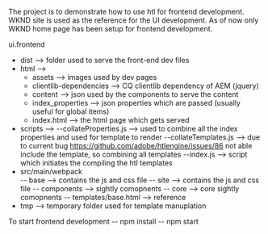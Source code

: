 The project is to demonstrate how to use htl for frontend development. WKND site is used as the reference for the UI development. As of now only WKND home page has been setup for frontend development.

ui.frontend 
  - dist    --> folder used to serve the front-end dev files
  - html    --> 
    - assets                  --> images used by dev pages
    - clientlib-dependencies  --> CQ clientlib dependency of AEM (jquery)
    - content                 --> json used by the components to serve the content
    - index_properties        --> json properties which are passed (usually useful for global items)
    - index.html              --> the html page which gets served
  - scripts --> 
    --collateProperties.js    --> used to combine all the index properties and used for template to render
    --collateTemplates.js     --> due to current bug https://github.com/adobe/htlengine/issues/86 not able include the template, so combining all templates
    --index.js                --> script which initiates the compiling the htl templates
  - src/main/webpack   
    -- base --> contains the js and css file
    -- site --> contains the js and css file 
    -- components --> sightly comopnents 
    -- core --> core sightly comopnents 
    -- templates/base.html --> reference 
  - tmp                       --> temporary folder used for template manuplation
  
 
To start frontend development 
  -- npm install
  -- npm start
